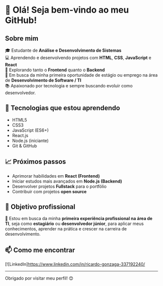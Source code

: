 # 👋 Olá! Seja bem-vindo ao meu GitHub!

## Sobre mim

🎓 Estudante de **Análise e Desenvolvimento de Sistemas**<br>
💻 Aprendendo e desenvolvendo projetos com **HTML**, **CSS**, **JavaScript** e **React**<br>
🌱 Explorando tanto o **Frontend** quanto o **Backend**<br>
🚀 Em busca da minha primeira oportunidade de estágio ou emprego na área de **Desenvolvimento de Software / TI**<br>
📚 Apaixonado por tecnologia e sempre buscando evoluir como desenvolvedor.

## 🌱 Tecnologias que estou aprendendo

- HTML5
- CSS3
- JavaScript (ES6+)
- React.js
- Node.js (iniciante)
- Git & GitHub

## 📈 Próximos passos

- Aprimorar habilidades em **React (Frontend)**
- Iniciar estudos mais avançados em **Node.js (Backend)**
- Desenvolver projetos **Fullstack** para o portfólio
- Contribuir com projetos **open source**

## 📢 Objetivo profissional

🎯 Estou em busca da minha **primeira experiência profissional na área de TI**, seja como **estagiário** ou **desenvolvedor júnior**, para aplicar meus conhecimentos, aprender na prática e crescer na carreira de desenvolvimento.

## 📫 Como me encontrar

[![LinkedIn]https://www.linkedin.com/in/ricardo-gonzaga-337192240/

---

Obrigado por visitar meu perfil! 😊



<!--
**Ricardogonzaga98/Ricardogonzaga98** is a ✨ _special_ ✨ repository because its `README.md` (this file) appears on your GitHub profile.

Here are some ideas to get you started:

- 🔭 I’m currently working on ...
- 🌱 I’m currently learning ...
- 👯 I’m looking to collaborate on ...
- 🤔 I’m looking for help with ...
- 💬 Ask me about ...
- 📫 How to reach me: ...
- 😄 Pronouns: ...
- ⚡ Fun fact: ...
-->
